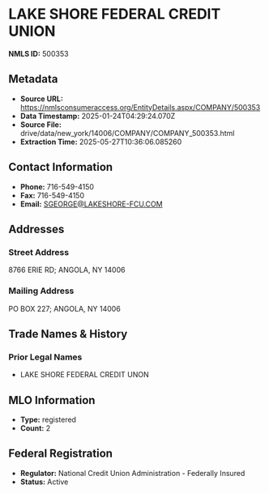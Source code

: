 # LAKE SHORE FEDERAL CREDIT UNION

**NMLS ID:** 500353

## Metadata
- **Source URL:** https://nmlsconsumeraccess.org/EntityDetails.aspx/COMPANY/500353
- **Data Timestamp:** 2025-01-24T04:29:24.070Z
- **Source File:** drive/data/new_york/14006/COMPANY/COMPANY_500353.html
- **Extraction Time:** 2025-05-27T10:36:06.085260

## Contact Information
- **Phone:** 716-549-4150
- **Fax:** 716-549-4150
- **Email:** SGEORGE@LAKESHORE-FCU.COM

## Addresses
### Street Address
8766 ERIE RD; ANGOLA, NY 14006

### Mailing Address
PO BOX 227; ANGOLA, NY 14006

## Trade Names & History
### Prior Legal Names
- LAKE SHORE FEDERAL CREDIT UNON

## MLO Information
- **Type:** registered
- **Count:** 2

## Federal Registration
- **Regulator:** National Credit Union Administration - Federally Insured
- **Status:** Active
